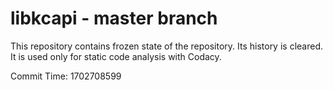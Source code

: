 # libkcapi - master branch

This repository contains frozen state of the repository.
Its history is cleared. It is used only for static code
analysis with Codacy.

Commit Time: 1702708599
